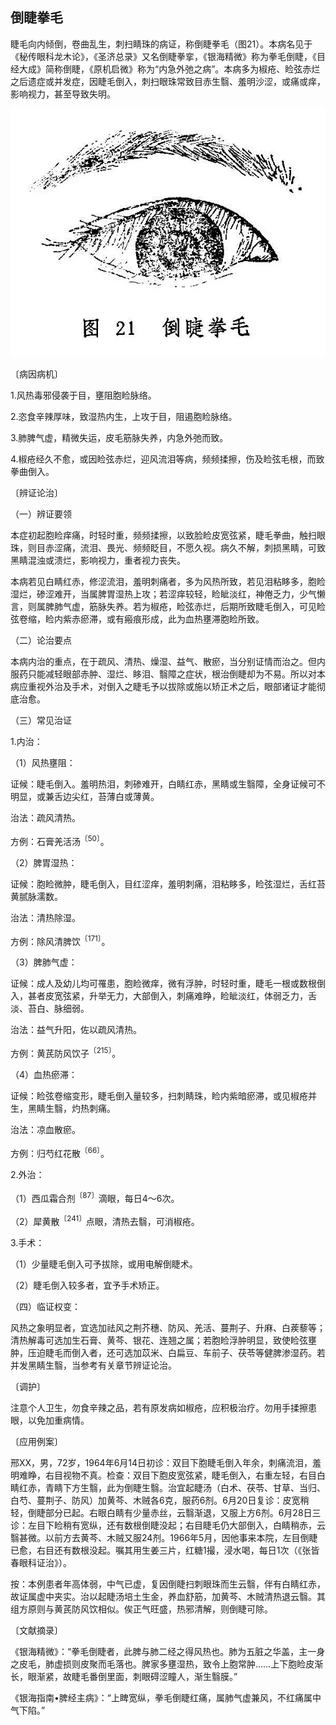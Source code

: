 ## 倒睫拳毛

睫毛向内倾倒，卷曲乱生，刺扫睛珠的病证，称倒睫拳毛（图21）。本病名见于《秘传眼科龙木论》，《圣济总录》又名倒睫拳挛，《银海精微》称为拳毛倒睫，《目经大成》简称倒睫，《原机启微》称为“内急外弛之病”。本病多为椒疮、睑弦赤烂之后遗症或并发症，因睫毛倒入，刺扫眼珠常致目赤生翳、羞明沙涩，或痛或痒，影响视力，甚至导致失明。

 ![插图](./img/21.jpg)

〔病因病机〕

1.风热毒邪侵袭于目，壅阻胞睑脉络。

2.恣食辛辣厚味，致湿热内生，上攻于目，阻遏胞睑脉络。

3.肺脾气虚，精微失运，皮毛筋脉失养，内急外弛而致。

4.椒疮经久不愈，或因睑弦赤烂，迎风流泪等病，频频揉擦，伤及睑弦毛根，而致拳曲倒入。

〔辨证论治〕

（一）辨证要领

本症初起胞睑痒痛，时轻时重，频频揉擦，以致脸睑皮宽弦紧，睫毛拳曲，触扫眼珠，则目赤涩痛，流泪、畏光、频频眨目，不愿久视。病久不解，刺损黑睛，可致黑睛混浊或溃烂，影响视力，重者视力丧失。

本病若见白睛红赤，修涩流泪，羞明刺痛者，多为风热所致，若见泪粘眵多，胞睑湿烂，碜涩难开，当属脾胃湿热上攻；若涩痒较轻，睑眦淡红，神倦乏力，少气懒言，则属脾肺气虚，筋脉失养。若为椒疮，睑弦赤烂，后期所致睫毛倒入，可见睑弦卷缩，睑内紫赤瘀滞，或有瘢痕形成，此为血热壅滞胞睑所致。

（二）论治要点

本病内治的重点，在于疏风、清热、燥湿、益气、散瘀，当分别证情而治之。但内服药只能减轻眼部赤肿、湿烂、眵泪、翳障之症状，根治倒睫却为不易。所以对本病应重视外治及手术，对倒入之睫毛予以拔除或施以矫正术之后，眼部诸证才能彻底治愈。

（三）常见治证

1.内治：

（1）风热壅阻：

证候：睫毛倒入。羞明热泪，刺碜难开，白睛红赤，黑睛或生翳障，全身证候可不明显，或兼舌边尖红，苔薄白或薄黄。

治法：疏风清热。

方例：石膏羌活汤<sup>〔50〕</sup>。

（2）脾胃湿热：

证候：胞睑微肿，睫毛倒入，目红涩痒，羞明刺痛，泪粘眵多，睑弦湿烂，舌红苔黄腻脉濡数。

治法：清热除湿。

方例：除风清脾饮<sup>〔171〕</sup>。

（3）脾肺气虚：

证候：成人及幼儿均可罹患，胞睑微痒，微有浮肿，时轻时重，睫毛一根或数根倒入，甚者皮宽弦紧，升举无力，大部倒入，刺痛难睁，睑眦淡红，体弱乏力，舌淡、苔白、脉细弱。

治法：益气升阳，佐以疏风清热。

方例：黄芪防风饮子<sup>〔215〕</sup>。

（4）血热瘀滞：

证候：睑弦卷缩变形，睫毛倒入量较多，扫刺睛珠，睑内紫暗瘀滞，或见椒疮并生，黑睛生翳，灼热刺痛。

治法：凉血散瘀。

方例：归芍红花散<sup>〔66〕</sup>。

2.外治：

（1）西瓜霜合剂<sup>〔87〕</sup>滴眼，每日4〜6次。

（2）犀黄散<sup>〔241〕</sup>点眼，清热去翳，可消椒疮。

3.手术：

（1）少量睫毛倒入可予拔除，或用电解倒睫术。

（2）睫毛倒入较多者，宜予手术矫正。

（四）临证权变：

风热之象明显者，宜选加祛风之荆芥穗、防风、羌活、蔓荆子、升麻、白蒺藜等；清热解毒可选加生石膏、黄芩、银花、连翘之属；若胞睑浮肿明显，致使睑弦壅肿，压迫睫毛而倒入者，还可选加苡米、白扁豆、车前子、茯苓等健脾渗湿药。若并发黑睛生翳，当参考有关章节辨证论治。

〔调护〕

注意个人卫生，勿食辛辣之品，若有原发病如椒疮，应积极治疗。勿用手揉擦患眼，以免加重病情。

〔应用例案〕

邢XX，男，72岁，1964年6月14日初诊：双目下胞睫毛倒入年余，刺痛流泪，羞明难睁，右目视物不真。检查：双目下胞皮宽弦紧，睫毛倒入，右重左轻，右目白睛红赤，青睛下方生翳，此为倒睫生翳。治宜起睫汤（白术、茯苓、甘草、当归、白芍、蔓荆子、防风）加黄芩、木贼各6克，服药6剂。6月20日复诊：皮宽稍轻，倒睫部分已起。右眼白睛有少量赤丝，云翳渐退，又服上方6剂。6月28日三诊：左目下睑稍有宽纵，还有数根倒睫没起；右目睫毛仍大部倒入，白睛稍赤，云翳甚微。以前方去黄芩、木贼又服24剂。1966年5月，因他事来本院，左目倒睫已愈，右目还有数根没起。嘱其用生姜三片，红糖1撮，浸水喝，每日1次（《张皆春眼科证治》）。

按：本例患者年高体弱，中气已虚，复因倒睫扫刺眼珠而生云翳，伴有白睛红赤，故证属虚中夹实。治以起睫汤培土生金，养血舒筋，加黄芩、木贼清热退云翳。其组方原则与黄芪防风饮相似。俟正气旺盛，热邪清解，则倒睫可除。

〔文献摘录〕

《银海精微》：“拳毛倒睫者，此脾与肺二经之得风热也。肺为五脏之华盖，主一身之皮毛，肺虚损则皮聚而毛落也。脾家多壅湿热，致令上胞常肿……上下胞睑皮渐长，眼渐紧，故睫毛番倒里面，刺眼碍涩瞳人，渐生翳膜。”

《银海指南•脾经主病》：“上睥宽纵，拳毛倒睫红痛，属肺气虚兼风，不红痛属中气下陷。”
